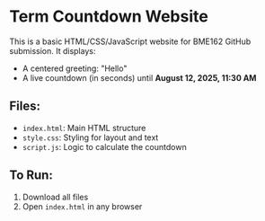 # Term Countdown Website

This is a basic HTML/CSS/JavaScript website for BME162 GitHub submission. It displays:

- A centered greeting: "Hello"
- A live countdown (in seconds) until **August 12, 2025, 11:30 AM**

## Files:
- `index.html`: Main HTML structure
- `style.css`: Styling for layout and text
- `script.js`: Logic to calculate the countdown

## To Run:
1. Download all files
2. Open `index.html` in any browser
